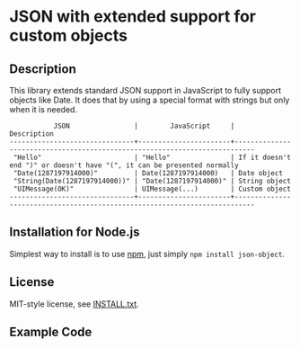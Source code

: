 JSON with extended support for custom objects
=============================================

Description
-----------

This library extends standard JSON support in JavaScript to fully support 
objects like Date. It does that by using a special format with strings but only 
when it is needed.

	           JSON                |        JavaScript     |                             Description
	-------------------------------+-----------------------+---------------------------------------------------------------------------
	 "Hello"                       | "Hello"               | If it doesn't end ")" or doesn't have "(", it can be presented normally
	 "Date(1287197914000)"         | Date(1287197914000)   | Date object
	 "String(Date(1287197914000))" | "Date(1287197914000)" | String object
	 "UIMessage(OK)"               | UIMessage(...)        | Custom object
	-------------------------------+-----------------------+---------------------------------------------------------------------------

Installation for Node.js
------------------------

Simplest way to install is to use [npm](http://npmjs.org/), just simply `npm install json-object`.

License
-------

MIT-style license, see [INSTALL.txt](http://github.com/jheusala/node-json-object/blob/master/LICENSE.txt).

Example Code
------------
